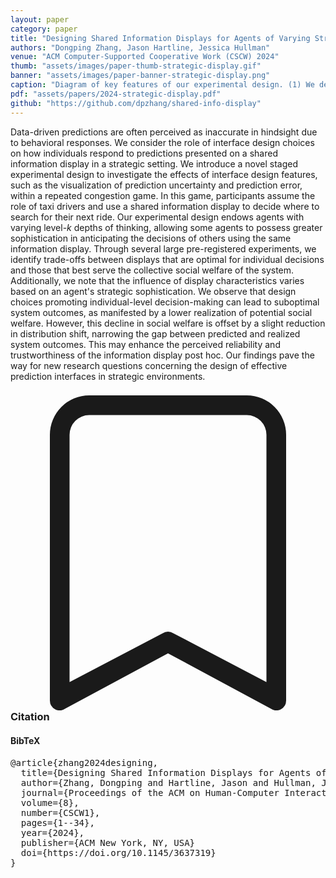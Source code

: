 ```yaml
---
layout: paper
category: paper
title: "Designing Shared Information Displays for Agents of Varying Strategic Sophistication"
authors: "Dongping Zhang, Jason Hartline, Jessica Hullman"
venue: "ACM Computer-Supported Cooperative Work (CSCW) 2024"
thumb: "assets/images/paper-thumb-strategic-display.gif"
banner: "assets/images/paper-banner-strategic-display.png"
caption: "Diagram of key features of our experimental design. (1) We define a pseudo-Poisson distribution using a <math><mi>Poisson</mi><mo>(</mo><mn>1.5</mn><mo>)</mo></math>, which includes <math><mi>L0</mi></math>s&mdash;<math><mi>L2</mi></math>s. (2) We endow level-specific beliefs by normalizing the pseudo-Poisson distribution for <math><mi>L1</mi></math>s and <math><mi>L2</mi></math>s who are our study participants. (3) We conduct a staged data collection: in each trial, participants use an information display to make decisions and then review a level-specific feedback. <math><mi>L1</mi></math>s and <math><mi>L2</mi></math>s complete all trials in the same order, but <math><mi>L1</mi></math>s complete the study before <math><mi>L2</mi></math>s, so that <math><mi>L1</mi></math>s' responses can be used with that of <math><mi>L0</mi></math>s (i.e., the taxi data) to construct a level-specific feedback that aligns with <math><mi>L2</mi></math>s' endowed belief. (4) We calculate the system outcome by combining decisions from <math><mi>L0</mi></math>s (i.e., the taxi data) and <math><mi>L1</mi></math>s&mdash;<math><mi>L2</mi></math>s (i.e., the collected responses) according to the mixture we used to define the level distribution (step 1). (5) We conduct two replications of the experiment by varying trial order and re-define the level mixture of <math><mi>L0</mi></math>s&mdash;<math><mi>L2</mi></math>s using a <math><mi>Poisson</mi><mo>(</mo><mn>3</mn><mo>)</mo></math>."
pdf: "assets/papers/2024-strategic-display.pdf"
github: "https://github.com/dpzhang/shared-info-display"
---
```


<!-- abstract -->

Data-driven predictions are often perceived as inaccurate in hindsight due to behavioral responses. We consider the role of interface design choices on how individuals respond to predictions presented on a shared information display in a strategic setting. We introduce a novel staged experimental design to investigate the effects of interface design features, such as the visualization of prediction uncertainty and prediction error, within a repeated congestion game. In this game, participants assume the role of taxi drivers and use a shared information display to decide where to search for their next ride. Our experimental design endows agents with varying level-<i>k</i> depths of thinking, allowing some agents to possess greater sophistication in anticipating the decisions of others using the same information display. Through several large pre-registered experiments, we identify trade-offs between displays that are optimal for individual decisions and those that best serve the collective social welfare of the system. Additionally, we note that the influence of display characteristics varies based on an agent's strategic sophistication. We observe that design choices promoting individual-level decision-making can lead to suboptimal system outcomes, as manifested by a lower realization of potential social welfare. However, this decline in social welfare is offset by a slight reduction in distribution shift, narrowing the gap between predicted and realized system outcomes. This may enhance the perceived reliability and trustworthiness of the information display post hoc. Our findings pave the way for new research questions concerning the design of effective prediction interfaces in strategic environments.

<h3><svg xmlns="http://www.w3.org/2000/svg" fill="currentColor" class="bi bi-bookmark" viewBox="0 0 16 16">
  <path d="M2 2a2 2 0 0 1 2-2h8a2 2 0 0 1 2 2v13.5a.5.5 0 0 1-.777.416L8 13.101l-5.223 2.815A.5.5 0 0 1 2 15.5V2zm2-1a1 1 0 0 0-1 1v12.566l4.723-2.482a.5.5 0 0 1 .554 0L13 14.566V2a1 1 0 0 0-1-1H4z"/>
</svg> Citation</h3>
<div class="bibtex">
<!-- bibtex -->
<h4>BibTeX</h4>
<pre>
@article{zhang2024designing,
  title={Designing Shared Information Displays for Agents of Varying Strategic Sophistication},
  author={Zhang, Dongping and Hartline, Jason and Hullman, Jessica},
  journal={Proceedings of the ACM on Human-Computer Interaction},
  volume={8},
  number={CSCW1},
  pages={1--34},
  year={2024},
  publisher={ACM New York, NY, USA}
  doi={https://doi.org/10.1145/3637319}
}
</pre>
</div>
